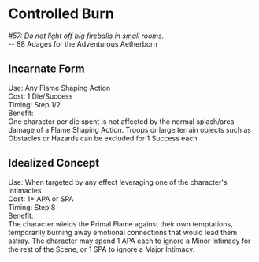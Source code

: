 # Controlled Burn

*#57: Do not light off big fireballs in small rooms.*  
-- 88 Adages for the Adventurous Aetherborn

## Incarnate Form
Use: Any Flame Shaping Action  
Cost: 1 Die/Success  
Timing: Step 1/2  
Benefit:  
One character per die spent is not affected by the normal splash/area damage of a Flame Shaping Action. Troops or large terrain objects such as Obstacles or Hazards can be excluded for 1 Success each.

## Idealized Concept
Use: When targeted by any effect leveraging one of the character's Intimacies  
Cost: 1+ APA or SPA  
Timing: Step 8  
Benefit:  
The character wields the Primal Flame against their own temptations, temporarily burning away emotional connections that would lead them astray. The character may spend 1 APA each to ignore a Minor Intimacy for the rest of the Scene, or 1 SPA to ignore a Major Intimacy.